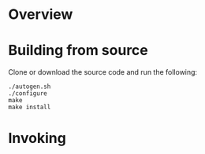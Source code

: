 # Overview


# Building from source

Clone or download the source code and run the following:

    ./autogen.sh
    ./configure
    make
    make install

# Invoking


